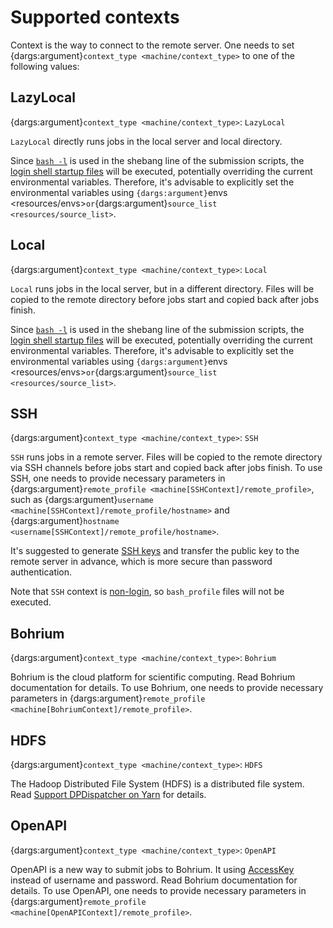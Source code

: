 # Supported contexts

Context is the way to connect to the remote server.
One needs to set {dargs:argument}`context_type <machine/context_type>` to one of the following values:

## LazyLocal

{dargs:argument}`context_type <machine/context_type>`: `LazyLocal`

`LazyLocal` directly runs jobs in the local server and local directory.

Since [`bash -l`](https://www.gnu.org/software/bash/manual/bash.html#Invoking-Bash) is used in the shebang line of the submission scripts, the [login shell startup files](https://www.gnu.org/software/bash/manual/bash.html#Invoking-Bash) will be executed, potentially overriding the current environmental variables. Therefore, it's advisable to explicitly set the environmental variables using `{dargs:argument}`envs <resources/envs>` or `{dargs:argument}`source_list <resources/source_list>`.

## Local

{dargs:argument}`context_type <machine/context_type>`: `Local`

`Local` runs jobs in the local server, but in a different directory.
Files will be copied to the remote directory before jobs start and copied back after jobs finish.

Since [`bash -l`](https://www.gnu.org/software/bash/manual/bash.html#Invoking-Bash) is used in the shebang line of the submission scripts, the [login shell startup files](https://www.gnu.org/software/bash/manual/bash.html#Invoking-Bash) will be executed, potentially overriding the current environmental variables. Therefore, it's advisable to explicitly set the environmental variables using `{dargs:argument}`envs <resources/envs>` or `{dargs:argument}`source_list <resources/source_list>`.

## SSH

{dargs:argument}`context_type <machine/context_type>`: `SSH`

`SSH` runs jobs in a remote server.
Files will be copied to the remote directory via SSH channels before jobs start and copied back after jobs finish.
To use SSH, one needs to provide necessary parameters in {dargs:argument}`remote_profile <machine[SSHContext]/remote_profile>`, such as {dargs:argument}`username <machine[SSHContext]/remote_profile/hostname>` and {dargs:argument}`hostname <username[SSHContext]/remote_profile/hostname>`.

It's suggested to generate [SSH keys](https://help.ubuntu.com/community/SSH/OpenSSH/Keys) and transfer the public key to the remote server in advance, which is more secure than password authentication.

Note that `SSH` context is [non-login](https://www.gnu.org/software/bash/manual/html_node/Bash-Startup-Files.html), so `bash_profile` files will not be executed.

## Bohrium

{dargs:argument}`context_type <machine/context_type>`: `Bohrium`

Bohrium is the cloud platform for scientific computing.
Read Bohrium documentation for details.
To use Bohrium, one needs to provide necessary parameters in {dargs:argument}`remote_profile <machine[BohriumContext]/remote_profile>`.

## HDFS

{dargs:argument}`context_type <machine/context_type>`: `HDFS`

The Hadoop Distributed File System (HDFS) is a distributed file system.
Read [Support DPDispatcher on Yarn](dpdispatcher_on_yarn.md) for details.

## OpenAPI

{dargs:argument}`context_type <machine/context_type>`: `OpenAPI`

OpenAPI is a new way to submit jobs to Bohrium. It using [AccessKey](https://bohrium.dp.tech/personal/setting) instead of username and password. Read Bohrium documentation for details.
To use OpenAPI, one needs to provide necessary parameters in {dargs:argument}`remote_profile <machine[OpenAPIContext]/remote_profile>`.
